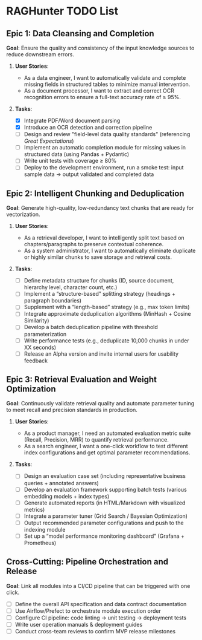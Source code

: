 # RAGHunter TODO List

## Epic 1: Data Cleansing and Completion

**Goal**: Ensure the quality and consistency of the input knowledge sources to reduce downstream errors.

1. **User Stories**:

   * As a data engineer, I want to automatically validate and complete missing fields in structured tables to minimize manual intervention.
   * As a document processor, I want to extract and correct OCR recognition errors to ensure a full-text accuracy rate of ≥ 95%.

2. **Tasks**:

   * [x] Integrate PDF/Word document parsing
   * [x] Introduce an OCR detection and correction pipeline
   * [ ] Design and review "field-level data quality standards" (referencing *Great Expectations*)
   * [ ] Implement an automatic completion module for missing values in structured data (using Pandas + Pydantic)
   * [ ] Write unit tests with coverage ≥ 80%
   * [ ] Deploy to the development environment, run a smoke test: input sample data → output validated and completed data

## Epic 2: Intelligent Chunking and Deduplication

**Goal**: Generate high-quality, low-redundancy text chunks that are ready for vectorization.

1. **User Stories**:

   * As a retrieval developer, I want to intelligently split text based on chapters/paragraphs to preserve contextual coherence.
   * As a system administrator, I want to automatically eliminate duplicate or highly similar chunks to save storage and retrieval costs.

2. **Tasks**:

   * [ ] Define metadata structure for chunks (ID, source document, hierarchy level, character count, etc.)
   * [ ] Implement a “structure-based” splitting strategy (headings + paragraph boundaries)
   * [ ] Supplement with a “length-based” strategy (e.g., max token limits)
   * [ ] Integrate approximate deduplication algorithms (MinHash + Cosine Similarity)
   * [ ] Develop a batch deduplication pipeline with threshold parameterization
   * [ ] Write performance tests (e.g., deduplicate 10,000 chunks in under XX seconds)
   * [ ] Release an Alpha version and invite internal users for usability feedback

## Epic 3: Retrieval Evaluation and Weight Optimization

**Goal**: Continuously validate retrieval quality and automate parameter tuning to meet recall and precision standards in production.

1. **User Stories**:

   * As a product manager, I need an automated evaluation metric suite (Recall, Precision, MRR) to quantify retrieval performance.
   * As a search engineer, I want a one-click workflow to test different index configurations and get optimal parameter recommendations.

2. **Tasks**:

   * [ ] Design an evaluation case set (including representative business queries + annotated answers)
   * [ ] Develop an evaluation framework supporting batch tests (various embedding models + index types)
   * [ ] Generate automated reports (in HTML/Markdown with visualized metrics)
   * [ ] Integrate a parameter tuner (Grid Search / Bayesian Optimization)
   * [ ] Output recommended parameter configurations and push to the indexing module
   * [ ] Set up a “model performance monitoring dashboard” (Grafana + Prometheus)

## Cross-Cutting: Pipeline Orchestration and Release

**Goal**: Link all modules into a CI/CD pipeline that can be triggered with one click.

* [ ] Define the overall API specification and data contract documentation
* [ ] Use Airflow/Prefect to orchestrate module execution order
* [ ] Configure CI pipeline: code linting → unit testing → deployment tests
* [ ] Write user operation manuals & deployment guides
* [ ] Conduct cross-team reviews to confirm MVP release milestones